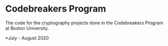 # Codebreakers Program 

The code for the cryptography projects done in the Codebreakers Program at Boston University. 

*July - August 2020
